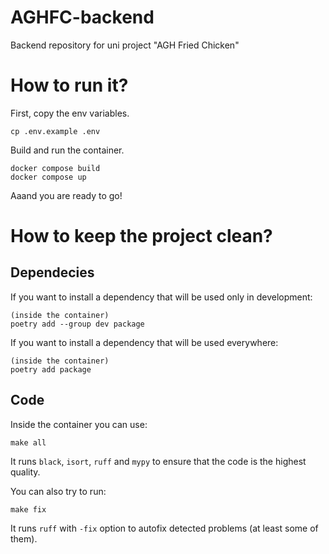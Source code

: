 # AGHFC-backend
Backend repository for uni project "AGH Fried Chicken"

# How to run it?
First, copy the env variables.
```
cp .env.example .env
```
Build and run the container.
```
docker compose build
docker compose up
```
Aaand you are ready to go!

# How to keep the project clean?

## Dependecies
If you want to install a dependency that will be used only in development:
```
(inside the container)
poetry add --group dev package
```
If you want to install a dependency that will be used everywhere:
```
(inside the container)
poetry add package
```

## Code
Inside the container you can use:
```
make all
```
It runs `black`, `isort`, `ruff` and `mypy` to ensure that the code is the highest quality.

You can also try to run:
```
make fix
```
It runs `ruff` with `-fix` option to autofix detected problems (at least some of them).